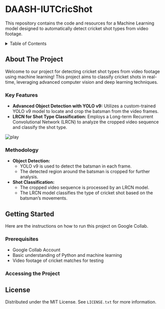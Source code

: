 # DAASH-IUTCricShot
This repository contains the code and resources for a Machine Learning model designed to automatically detect cricket shot types from video footage.


<!-- TABLE OF CONTENTS -->
<details>
  <summary>Table of Contents</summary>
  <ol>
    <li>
      <a href="#about-the-project">About The Project</a>
      <ul>
        <li><a href="#key-features">Key Features</a></li>
      </ul>
      <ul>
        <li><a href="#methodology">Methodology</a></li>
      </ul>
    </li>
    <li>
      <a href="#getting-started">Getting Started</a>
      <ul>
        <li><a href="#prerequisites">Prerequisites</a></li>
        <li><a href="#accessing-the-project">Accessing The Project</a></li>
      </ul>
    </li>
    <li><a href="#license">License</a></li>
  </ol>
</details>



<!-- ABOUT THE PROJECT -->
## About The Project



Welcome to our project for detecting cricket shot types from video footage using machine learning! This project aims to classify cricket shots in real-time, leveraging advanced computer vision and deep learning techniques.



### Key Features

* **Advanced Object Detection with YOLO v9:** Utilizes a custom-trained YOLO v9 model to locate and crop the batsman from the video frames.
* **LRCN for Shot Type Classification:** Employs a Long-term Recurrent Convolutional Network (LRCN) to analyze the cropped video sequence and classify the shot type.

![play](https://github.com/A6du11ah/DAASH-IUTCricShot/blob/main/main.gif)


### Methodology

* **Object Detection:**
    * YOLO v9 is used to detect the batsman in each frame.
    * The detected region around the batsman is cropped for further analysis.
* **Shot Classification:**
    * The cropped video sequence is processed by an LRCN model.
    * The LRCN model classifies the type of cricket shot based on the batsman’s movements.
      
<!-- GETTING STARTED -->
## Getting Started

Here are the instructions on how to run this project on Google Collab.

### Prerequisites

* Google Collab Account
* Basic understanding of Python and machine learning
* Video footage of cricket matches for testing

### Accessing the Project



<!-- LICENSE -->
## License

Distributed under the MIT License. See `LICENSE.txt` for more information.








